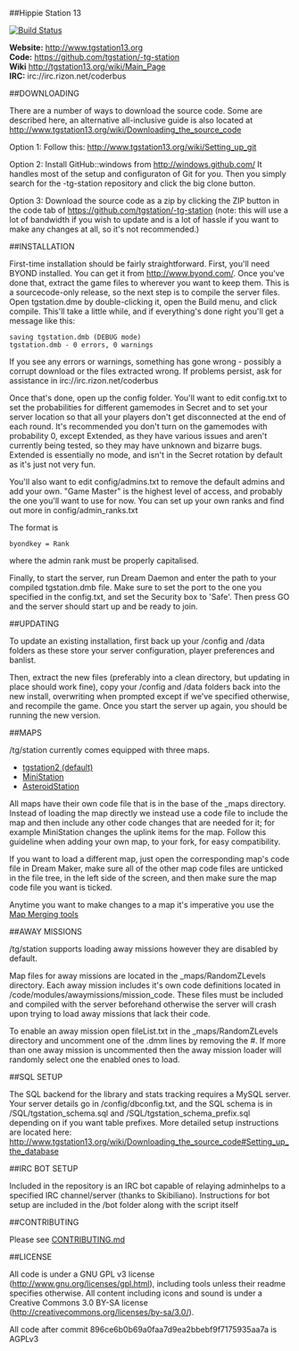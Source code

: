 ##Hippie Station 13


[![Build Status](https://travis-ci.org/HippieStationCode/HippieStation13.svg?branch=master)](https://travis-ci.org/HippieStationCode/HippieStation13)

**Website:** http://www.tgstation13.org <BR>
**Code:** https://github.com/tgstation/-tg-station <BR>
**Wiki** http://tgstation13.org/wiki/Main_Page<BR>
**IRC:** irc://irc.rizon.net/coderbus <BR>

##DOWNLOADING

There are a number of ways to download the source code. Some are described here, an alternative all-inclusive guide is also located at http://www.tgstation13.org/wiki/Downloading_the_source_code

Option 1:
Follow this: http://www.tgstation13.org/wiki/Setting_up_git

Option 2:
Install GitHub::windows from http://windows.github.com/
It handles most of the setup and configuraton of Git for you.
Then you simply search for the -tg-station repository and click the big clone
button.

Option 3: Download the source code as a zip by clicking the ZIP button in the
code tab of https://github.com/tgstation/-tg-station
(note: this will use a lot of bandwidth if you wish to update and is a lot of
hassle if you want to make any changes at all, so it's not recommended.)

##INSTALLATION

First-time installation should be fairly straightforward.  First, you'll need
BYOND installed.  You can get it from http://www.byond.com/.  Once you've done 
that, extract the game files to wherever you want to keep them.  This is a
sourcecode-only release, so the next step is to compile the server files.
Open tgstation.dme by double-clicking it, open the Build menu, and click
compile.  This'll take a little while, and if everything's done right you'll get
a message like this:

```
saving tgstation.dmb (DEBUG mode)
tgstation.dmb - 0 errors, 0 warnings
```

If you see any errors or warnings, something has gone wrong - possibly a corrupt
download or the files extracted wrong. If problems persist, ask for assistance
in irc://irc.rizon.net/coderbus

Once that's done, open up the config folder.  You'll want to edit config.txt to
set the probabilities for different gamemodes in Secret and to set your server
location so that all your players don't get disconnected at the end of each
round.  It's recommended you don't turn on the gamemodes with probability 0, 
except Extended, as they have various issues and aren't currently being tested,
so they may have unknown and bizarre bugs.  Extended is essentially no mode, and
isn't in the Secret rotation by default as it's just not very fun.

You'll also want to edit config/admins.txt to remove the default admins and add
your own.  "Game Master" is the highest level of access, and probably the one
you'll want to use for now.  You can set up your own ranks and find out more in
config/admin_ranks.txt

The format is

```
byondkey = Rank
```

where the admin rank must be properly capitalised.

Finally, to start the server, run Dream Daemon and enter the path to your
compiled tgstation.dmb file.  Make sure to set the port to the one you 
specified in the config.txt, and set the Security box to 'Safe'.  Then press GO
and the server should start up and be ready to join.

##UPDATING

To update an existing installation, first back up your /config and /data folders
as these store your server configuration, player preferences and banlist.

Then, extract the new files (preferably into a clean directory, but updating in
place should work fine), copy your /config and /data folders back into the new
install, overwriting when prompted except if we've specified otherwise, and
recompile the game.  Once you start the server up again, you should be running
the new version.

##MAPS

/tg/station currently comes equipped with three maps.

* [tgstation2 (default)](http://tgstation13.org/wiki/Boxstation)
* [MiniStation](http://tgstation13.org/wiki/MiniStation)
* [AsteroidStation](https://tgstation13.org/wiki/AsteroidStation)

All maps have their own code file that is in the base of the _maps directory. Instead of loading the map directly we instead use a code file to include the map and then include any other code changes that are needed for it; for example MiniStation changes the uplink items for the map. Follow this guideline when adding your own map, to your fork, for easy compatibility.

If you want to load a different map, just open the corresponding map's code file in Dream Maker, make sure all of the other map code files are unticked in the file tree, in the left side of the screen, and then make sure the map code file you want is ticked.

Anytime you want to make changes to a map it's imperative you use the [Map Merging tools](http://tgstation13.org/wiki/Map_Merger)

##AWAY MISSIONS

/tg/station supports loading away missions however they are disabled by default.

Map files for away missions are located in the _maps/RandomZLevels directory. Each away mission includes it's own code definitions located in /code/modules/awaymissions/mission_code. These files must be included and compiled with the server beforehand otherwise the server will crash upon trying to load away missions that lack their code.

To enable an away mission open fileList.txt in the _maps/RandomZLevels directory and uncomment one of the .dmm lines by removing the #. If more than one away mission is uncommented then the away mission loader will randomly select one the enabled ones to load.

##SQL SETUP

The SQL backend for the library and stats tracking requires a 
MySQL server.  Your server details go in /config/dbconfig.txt, and the SQL 
schema is in /SQL/tgstation_schema.sql and /SQL/tgstation_schema_prefix.sql depending on if you want table prefixes.  More detailed setup instructions are located here: http://www.tgstation13.org/wiki/Downloading_the_source_code#Setting_up_the_database

##IRC BOT SETUP

Included in the repository is an IRC bot capable of relaying adminhelps to a specified
IRC channel/server (thanks to Skibiliano).
Instructions for bot setup are included in the /bot folder along with the script
itself

##CONTRIBUTING

Please see [CONTRIBUTING.md](CONTRIBUTING.md)

##LICENSE

All code is under a GNU GPL v3 license (http://www.gnu.org/licenses/gpl.html),
including tools unless their readme specifies otherwise.
All content including icons and sound is under a Creative Commons 3.0 BY-SA
license (http://creativecommons.org/licenses/by-sa/3.0/).

All code after commit 896ce6b0b69a0faa7d9ea2bbebf9f7175935aa7a is AGPLv3
